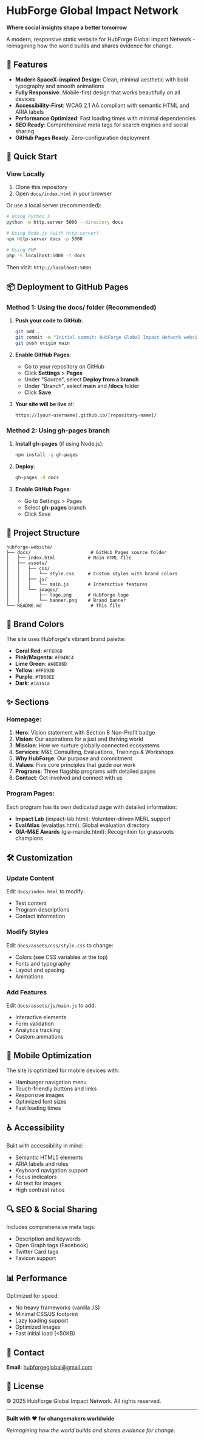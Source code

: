 # HubForge Global Impact Network

**Where social insights shape a better tomorrow**

A modern, responsive static website for HubForge Global Impact Network - reimagining how the world builds and shares evidence for change.

## 🌟 Features

- **Modern SpaceX-inspired Design**: Clean, minimal aesthetic with bold typography and smooth animations
- **Fully Responsive**: Mobile-first design that works beautifully on all devices
- **Accessibility-First**: WCAG 2.1 AA compliant with semantic HTML and ARIA labels
- **Performance Optimized**: Fast loading times with minimal dependencies
- **SEO Ready**: Comprehensive meta tags for search engines and social sharing
- **GitHub Pages Ready**: Zero-configuration deployment

## 🚀 Quick Start

### View Locally

1. Clone this repository
2. Open `docs/index.html` in your browser

Or use a local server (recommended):

```bash
# Using Python 3
python -m http.server 5000 --directory docs

# Using Node.js (with http-server)
npx http-server docs -p 5000

# Using PHP
php -S localhost:5000 -t docs
```

Then visit: `http://localhost:5000`

## 📦 Deployment to GitHub Pages

### Method 1: Using the docs/ folder (Recommended)

1. **Push your code to GitHub**:
   ```bash
   git add .
   git commit -m "Initial commit: HubForge Global Impact Network website"
   git push origin main
   ```

2. **Enable GitHub Pages**:
   - Go to your repository on GitHub
   - Click **Settings** > **Pages**
   - Under "Source", select **Deploy from a branch**
   - Under "Branch", select **main** and **/docs** folder
   - Click **Save**

3. **Your site will be live** at:
   ```
   https://[your-username].github.io/[repository-name]/
   ```

### Method 2: Using gh-pages branch

1. **Install gh-pages** (if using Node.js):
   ```bash
   npm install -g gh-pages
   ```

2. **Deploy**:
   ```bash
   gh-pages -d docs
   ```

3. **Enable GitHub Pages**:
   - Go to Settings > Pages
   - Select **gh-pages** branch
   - Click Save

## 📁 Project Structure

```
hubforge-website/
├── docs/                      # GitHub Pages source folder
│   ├── index.html            # Main HTML file
│   ├── assets/
│   │   ├── css/
│   │   │   └── style.css     # Custom styles with brand colors
│   │   ├── js/
│   │   │   └── main.js       # Interactive features
│   │   └── images/
│   │       ├── logo.png      # HubForge logo
│   │       └── banner.png    # Brand banner
└── README.md                  # This file
```

## 🎨 Brand Colors

The site uses HubForge's vibrant brand palette:

- **Coral Red**: `#FF6B6B`
- **Pink/Magenta**: `#E94BC4`
- **Lime Green**: `#A8E86D`
- **Yellow**: `#FFD93D`
- **Purple**: `#7B68EE`
- **Dark**: `#1a1a1a`

## ✨ Sections

### Homepage:
1. **Hero**: Vision statement with Section 8 Non-Profit badge
2. **Vision**: Our aspirations for a just and thriving world
3. **Mission**: How we nurture globally connected ecosystems
4. **Services**: M&E Consulting, Evaluations, Trainings & Workshops
5. **Why HubForge**: Our purpose and commitment
6. **Values**: Five core principles that guide our work
7. **Programs**: Three flagship programs with detailed pages
8. **Contact**: Get involved and connect with us

### Program Pages:
Each program has its own dedicated page with detailed information:
- **Impact Lab** (impact-lab.html): Volunteer-driven MERL support
- **EvalAtlas** (evalatlas.html): Global evaluation directory
- **GIA-M&E Awards** (gia-mande.html): Recognition for grassroots champions

## 🛠️ Customization

### Update Content

Edit `docs/index.html` to modify:
- Text content
- Program descriptions
- Contact information

### Modify Styles

Edit `docs/assets/css/style.css` to change:
- Colors (see CSS variables at the top)
- Fonts and typography
- Layout and spacing
- Animations

### Add Features

Edit `docs/assets/js/main.js` to add:
- Interactive elements
- Form validation
- Analytics tracking
- Custom animations

## 📱 Mobile Optimization

The site is optimized for mobile devices with:
- Hamburger navigation menu
- Touch-friendly buttons and links
- Responsive images
- Optimized font sizes
- Fast loading times

## ♿ Accessibility

Built with accessibility in mind:
- Semantic HTML5 elements
- ARIA labels and roles
- Keyboard navigation support
- Focus indicators
- Alt text for images
- High contrast ratios

## 🔍 SEO & Social Sharing

Includes comprehensive meta tags:
- Description and keywords
- Open Graph tags (Facebook)
- Twitter Card tags
- Favicon support

## 📊 Performance

Optimized for speed:
- No heavy frameworks (vanilla JS)
- Minimal CSS/JS footprint
- Lazy loading support
- Optimized images
- Fast initial load (<50KB)

## 📧 Contact

**Email**: hubforgeglobal@gmail.com

## 📄 License

© 2025 HubForge Global Impact Network. All rights reserved.

---

**Built with ❤️ for changemakers worldwide**

*Reimagining how the world builds and shares evidence for change.*
